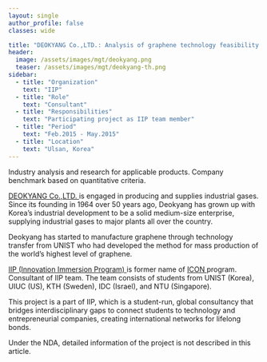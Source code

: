 ```yaml
---
layout: single
author_profile: false
classes: wide

title: "DEOKYANG Co.,LTD.: Analysis of graphene technology feasibility in the application."
header:
  image: /assets/images/mgt/deokyang.png
  teaser: /assets/images/mgt/deokyang-th.png
sidebar:
  - title: "Organization"
    text: "IIP"
  - title: "Role"
    text: "Consultant"
  - title: "Responsibilities"
    text: "Participating project as IIP team member" 
  - title: "Period"
    text: "Feb.2015 - May.2015"
  - title: "Location"
    text: "Ulsan, Korea" 
---
```


Industry analysis and research for applicable products. Company benchmark based on quantitative criteria.

<a href="http://www.deokyang.com/eng/" class="no-uline"> DEOKYANG Co.,LTD. </a> is engaged in producing and supplies industrial gases. Since its founding in 1964 over 50 years ago, Deokyang has grown up with Korea’s industrial development to be a solid medium-size enterprise, supplying industrial gases to major plants all over the country.

Deokyang has started to manufacture graphene through technology transfer from UNIST who had developed the method for mass production of the world’s highest level of graphene.

<a href="https://www.linkedin.com/company/innovation-immersion-program/" class="no-uline"> IIP (Innovation Immersion Program) </a> is former name of <a href="https://www.linkedin.com/company/international-consulting-network---icon/" class="no-uline"> ICON </a> program. 
Consultant of IIP team. The team consists of students from UNIST (Korea), UIUC (US), KTH (Sweden), IDC (Israel), and NTU (Singapore).

This project is a part of IIP, which is a student-run, global consultancy that bridges interdisciplinary gaps to connect students to technology and entrepreneurial companies, creating international networks for lifelong bonds. 

Under the NDA, detailed information of the project is not described in this article.